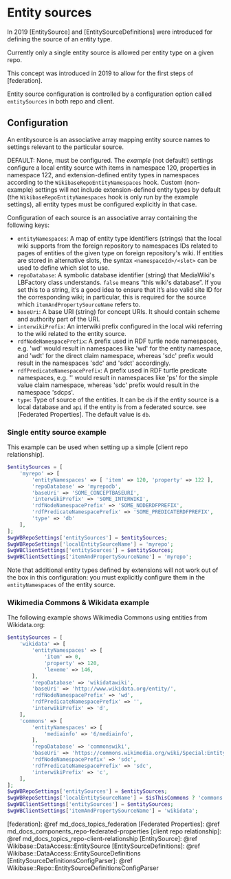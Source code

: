 # Entity sources

In 2019 [EntitySource] and [EntitySourceDefinitions] were introduced for defining the source of an entity type.

Currently only a single entity source is allowed per entity type on a given repo.

This concept was introduced in 2019 to allow for the first steps of [federation].

Entity source configuration is controlled by a configuration option called `entitySources` in both repo and client.

## Configuration

An entitysource is an associative array mapping entity source names to settings relevant to the particular source.

DEFAULT: None, must be configured.
The _example_ (not default!) settings configure a local entity source with items in namespace 120, properties in namespace 122, and extension-defined entity types in namespaces according to the `WikibaseRepoEntityNamespaces` hook.
Custom (non-example) settings will not include extension-defined entity types by default (the `WikibaseRepoEntityNamespaces` hook is only run by the example settings), all entity types must be configured explicitly in that case.

Configuration of each source is an associative array containing the following keys:

 - `entityNamespaces`: A map of entity type identifiers (strings) that the local wiki supports from the foreign repository to namespaces IDs related to pages of entities of the given type on foreign repository's wiki. If entities are stored in alternative slots, the syntax ```<namespaceId>/<slot>``` can be used to define which slot to use.
 - `repoDatabase`: A symbolic database identifier (string) that MediaWiki's LBFactory class understands. `false` means “this wiki's database”. If you set this to a string, it’s a good idea to ensure that it’s also valid site ID for the corresponding wiki; in particular, this is required for the source which `itemAndPropertySourceName` refers to.
 - `baseUri`: A base URI (string) for concept URIs. It should contain scheme and authority part of the URI.
 - `interwikiPrefix`: An interwiki prefix configured in the local wiki referring to the wiki related to the entity source.
 - `rdfNodeNamespacePrefix`: A prefix used in RDF turtle node namespaces, e.g. 'wd' would result in namespaces like 'wd' for the entity namespace, and 'wdt' for the direct claim namespace, whereas 'sdc' prefix would result in the namespaces 'sdc' and 'sdct' accordingly.
 - `rdfPredicateNamespacePrefix`: A prefix used in RDF turtle predicate namespaces, e.g. '' would result in namespaces like 'ps' for the simple value claim namespace, whereas 'sdc' prefix would result in the namespace 'sdcps'.
 - `type`: Type of source of the entities. It can be `db` if the entity source is a local database and `api` if the entity is from a federated source. see [Federated Properties]. The default value is `db`.

### Single entity source example

This example can be used when setting up a simple [client repo relationship].

```php
$entitySources = [
    'myrepo' => [
        'entityNamespaces' => [ 'item' => 120, 'property' => 122 ],
        'repoDatabase' => 'myrepodb',
        'baseUri' => 'SOME_CONCEPTBASEURI',
        'interwikiPrefix' => 'SOME_INTERWIKI',
        'rdfNodeNamespacePrefix' => 'SOME_NODERDFPREFIX',
        'rdfPredicateNamespacePrefix' => 'SOME_PREDICATERDFPREFIX',
        'type' => 'db'
    ],
];
$wgWBRepoSettings['entitySources'] = $entitySources;
$wgWBRepoSettings['localEntitySourceName'] = 'myrepo';
$wgWBClientSettings['entitySources'] = $entitySources;
$wgWBClientSettings['itemAndPropertySourceName'] = 'myrepo';
```

Note that additional entity types defined by extensions will not work out of the box in this configuration:
you must explicitly configure them in the `entityNamespaces` of the entity source.

### Wikimedia Commons & Wikidata example

The following example shows Wikimedia Commons using entities from Wikidata.org:

```php
$entitySources = [
    'wikidata' => [
        'entityNamespaces' => [
            'item' => 0,
            'property' => 120,
            'lexeme' => 146,
        ],
        'repoDatabase' => 'wikidatawiki',
        'baseUri' => 'http://www.wikidata.org/entity/',
        'rdfNodeNamespacePrefix' => 'wd',
        'rdfPredicateNamespacePrefix' => '',
        'interwikiPrefix' => 'd',
    ],
    'commons' => [
        'entityNamespaces' => [
            'mediainfo' => '6/mediainfo',
        ],
        'repoDatabase' => 'commonswiki',
        'baseUri' => 'https://commons.wikimedia.org/wiki/Special:EntityData/',
        'rdfNodeNamespacePrefix' => 'sdc',
        'rdfPredicateNamespacePrefix' => 'sdc',
        'interwikiPrefix' => 'c',
    ],
];
$wgWBRepoSettings['entitySources'] = $entitySources;
$wgWBRepoSettings['localEntitySourceName'] = $isThisCommons ? 'commons' : 'wikidata';
$wgWBClientSettings['entitySources'] = $entitySources;
$wgWBClientSettings['itemAndPropertySourceName'] = 'wikidata';
```

[federation]: @ref md_docs_topics_federation
[Federated Properties]: @ref md_docs_components_repo-federated-properties
[client repo relationship]: @ref md_docs_topics_repo-client-relationship
[EntitySource]: @ref Wikibase::DataAccess::EntitySource
[EntitySourceDefinitions]: @ref Wikibase::DataAccess::EntitySourceDefinitions
[EntitySourceDefinitionsConfigParser]: @ref Wikibase::Repo::EntitySourceDefinitionsConfigParser
